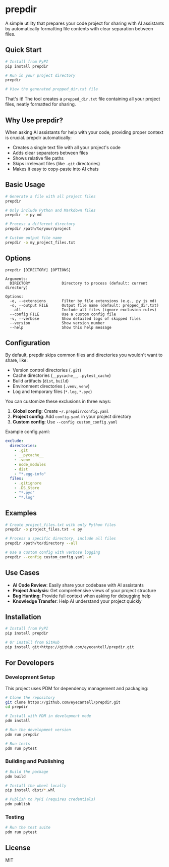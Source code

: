 # prepdir

A simple utility that prepares your code project for sharing with AI assistants by automatically formatting file contents with clear separation between files.

## Quick Start

```bash
# Install from PyPI
pip install prepdir

# Run in your project directory
prepdir

# View the generated prepped_dir.txt file
```

That's it! The tool creates a `prepped_dir.txt` file containing all your project files, neatly formatted for sharing.

## Why Use prepdir?

When asking AI assistants for help with your code, providing proper context is crucial. prepdir automatically:

* Creates a single text file with all your project's code
* Adds clear separators between files
* Shows relative file paths
* Skips irrelevant files (like `.git` directories)
* Makes it easy to copy-paste into AI chats

## Basic Usage

```bash
# Generate a file with all project files
prepdir

# Only include Python and Markdown files
prepdir -e py md

# Process a different directory
prepdir /path/to/your/project

# Custom output file name
prepdir -o my_project_files.txt
```

## Options

```
prepdir [DIRECTORY] [OPTIONS]

Arguments:
  DIRECTORY              Directory to process (default: current directory)

Options:
  -e, --extensions       Filter by file extensions (e.g., py js md)
  -o, --output FILE      Output file name (default: prepped_dir.txt)
  --all                  Include all files (ignore exclusion rules)
  --config FILE          Use a custom config file
  -v, --verbose          Show detailed logs of skipped files
  --version              Show version number
  --help                 Show this help message
```

## Configuration

By default, prepdir skips common files and directories you wouldn't want to share, like:
- Version control directories (`.git`)
- Cache directories (`__pycache__`, `.pytest_cache`)
- Build artifacts (`dist`, `build`)
- Environment directories (`.venv`, `venv`)
- Log and temporary files (`*.log`, `*.pyc`)

You can customize these exclusions in three ways:

1. **Global config**: Create `~/.prepdir/config.yaml`
2. **Project config**: Add `config.yaml` in your project directory
3. **Custom config**: Use `--config custom_config.yaml`

Example config.yaml:
```yaml
exclude:
  directories:
    - .git
    - __pycache__
    - .venv
    - node_modules
    - dist
    - "*.egg-info"
  files:
    - .gitignore
    - .DS_Store
    - "*.pyc"
    - "*.log"
```

## Examples

```bash
# Create project_files.txt with only Python files
prepdir -o project_files.txt -e py

# Process a specific directory, include all files
prepdir /path/to/directory --all

# Use a custom config with verbose logging
prepdir --config custom_config.yaml -v
```

## Use Cases

- **AI Code Review**: Easily share your codebase with AI assistants
- **Project Analysis**: Get comprehensive views of your project structure
- **Bug Hunting**: Provide full context when asking for debugging help
- **Knowledge Transfer**: Help AI understand your project quickly

## Installation

```bash
# Install from PyPI
pip install prepdir

# Or install from GitHub
pip install git+https://github.com/eyecantell/prepdir.git
```

## For Developers

### Development Setup

This project uses PDM for dependency management and packaging:

```bash
# Clone the repository
git clone https://github.com/eyecantell/prepdir.git
cd prepdir

# Install with PDM in development mode
pdm install

# Run the development version
pdm run prepdir

# Run tests
pdm run pytest
```

### Building and Publishing

```bash
# Build the package
pdm build

# Install the wheel locally
pip install dist/*.whl

# Publish to PyPI (requires credentials)
pdm publish
```

### Testing

```bash
# Run the test suite
pdm run pytest
```

## License

MIT